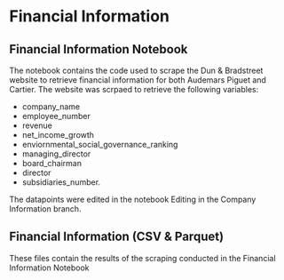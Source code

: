 # Financial Information

## Financial Information Notebook

The notebook contains the code used to scrape the Dun & Bradstreet website to retrieve financial information for both Audemars Piguet and Cartier. The website was scrpaed to retrieve the following variables:

- company_name
- employee_number
- revenue
- net_income_growth
- enviornmental_social_governance_ranking
- managing_director
- board_chairman
- director
- subsidiaries_number.

The datapoints were edited in the notebook Editing in the Company Information branch.

## Financial Information (CSV & Parquet)

These files contain the results of the scraping conducted in the Financial Information Notebook
